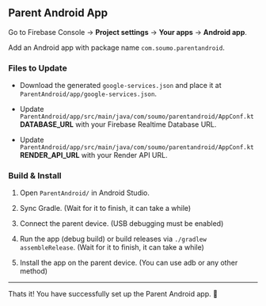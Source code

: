 ## Parent Android App

Go to Firebase Console → **Project settings** → **Your apps** → **Android app**.

Add an Android app with package name `com.soumo.parentandroid`.

### Files to Update

- Download the generated `google-services.json` and place it at `ParentAndroid/app/google-services.json`.

- Update `ParentAndroid/app/src/main/java/com/soumo/parentandroid/AppConf.kt` **DATABASE_URL** with your Firebase Realtime Database URL.

- Update `ParentAndroid/app/src/main/java/com/soumo/parentandroid/AppConf.kt` **RENDER_API_URL** with your Render API URL.

### Build & Install

1. Open `ParentAndroid/` in Android Studio.

2. Sync Gradle. (Wait for it to finish, it can take a while)

3. Connect the parent device. (USB debugging must be enabled)

4. Run the app (debug build) or build releases via `./gradlew assembleRelease`. (Wait for it to finish, it can take a while)

5. Install the app on the parent device. (You can use adb or any other method)

---

Thats it! You have successfully set up the Parent Android app. 🎉